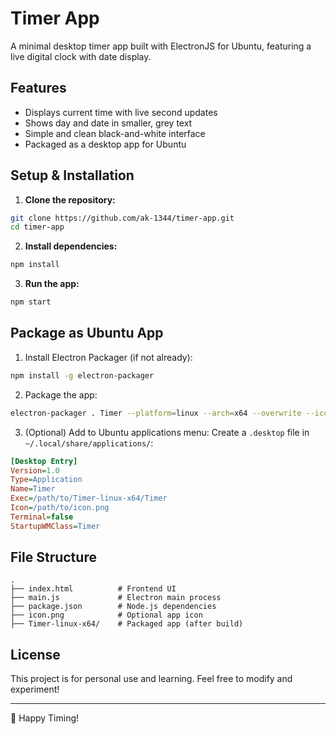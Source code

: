 # Timer App

A minimal desktop timer app built with ElectronJS for Ubuntu, featuring a live digital clock with date display.

## Features
- Displays current time with live second updates
- Shows day and date in smaller, grey text
- Simple and clean black-and-white interface
- Packaged as a desktop app for Ubuntu

## Setup & Installation

1. **Clone the repository:**
```bash
git clone https://github.com/ak-1344/timer-app.git
cd timer-app
```

2. **Install dependencies:**
```bash
npm install
```

3. **Run the app:**
```bash
npm start
```

## Package as Ubuntu App

1. Install Electron Packager (if not already):
```bash
npm install -g electron-packager
```

2. Package the app:
```bash
electron-packager . Timer --platform=linux --arch=x64 --overwrite --icon=icon.png
```

3. (Optional) Add to Ubuntu applications menu:
Create a `.desktop` file in `~/.local/share/applications/`:
```ini
[Desktop Entry]
Version=1.0
Type=Application
Name=Timer
Exec=/path/to/Timer-linux-x64/Timer
Icon=/path/to/icon.png
Terminal=false
StartupWMClass=Timer
```

## File Structure
```
.
├── index.html          # Frontend UI
├── main.js             # Electron main process
├── package.json        # Node.js dependencies
├── icon.png            # Optional app icon
├── Timer-linux-x64/    # Packaged app (after build)
```

## License
This project is for personal use and learning. Feel free to modify and experiment!

---

🚀 Happy Timing!

